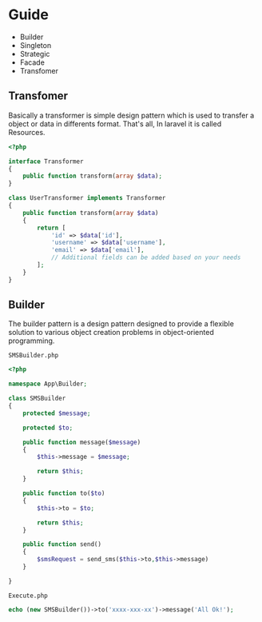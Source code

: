# Guide
- Builder
- Singleton
- Strategic
- Facade
- Transfomer

## Transfomer
Basically a transformer is simple design pattern which is used to transfer a object or data in differents format. That's all, In laravel it is called Resources.
```php
<?php

interface Transformer
{
    public function transform(array $data);
}

class UserTransformer implements Transformer
{
    public function transform(array $data)
    {
        return [
            'id' => $data['id'],
            'username' => $data['username'],
            'email' => $data['email'],
            // Additional fields can be added based on your needs
        ];
    }
}
```

## Builder
The builder pattern is a design pattern designed to provide a flexible solution to various object creation problems in object-oriented programming.

```SMSBuilder.php```
```php
<?php

namespace App\Builder;

class SMSBuilder
{
    protected $message;

    protected $to;

    public function message($message)
    {
        $this->message = $message;

        return $this;
    }

    public function to($to)
    {
        $this->to = $to;

        return $this;
    }

    public function send()
    {
        $smsRequest = send_sms($this->to,$this->message)
    }

}
```

```Execute.php```
```php
echo (new SMSBuilder())->to('xxxx-xxx-xx')->message('All Ok!');
```
